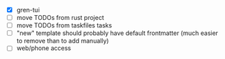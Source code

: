 * [X] gren-tui
* [ ] move TODOs from rust project
* [ ] move TODOs from taskfiles tasks
* [ ] "new" template should probably have default frontmatter (much easier to remove than to add manually)
* [ ] web/phone access

